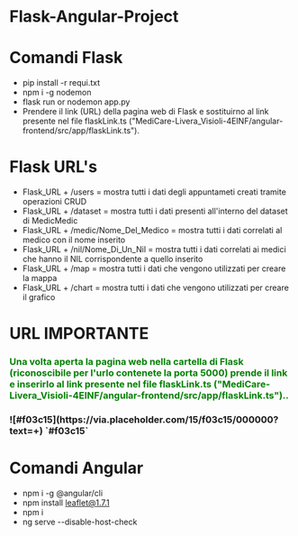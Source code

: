 # Flask-Angular-Project
# Comandi Flask
- pip install -r requi.txt
- npm i -g nodemon
- flask run or nodemon app.py
- Prendere il link (URL) della pagina web di Flask e sostituirno al link presente nel file flaskLink.ts ("MediCare-Livera_Visioli-4EINF/angular- frontend/src/app/flaskLink.ts").

# Flask URL's
- Flask_URL + /users = mostra tutti i dati degli appuntameti creati tramite operazioni CRUD
- Flask_URL + /dataset = mostra tutti i dati presenti all'interno del dataset di MedicMedic
- Flask_URL + /medic/Nome_Del_Medico = mostra tutti i dati correlati al medico con il nome inserito
- Flask_URL + /nil/Nome_Di_Un_Nil = mostra tutti i dati correlati ai medici che hanno il NIL corrispondente a quello inserito
- Flask_URL + /map = mostra tutti i dati che vengono utilizzati per creare la mappa
- Flask_URL + /chart = mostra tutti i dati che vengono utilizzati per creare il grafico

# URL IMPORTANTE
<h3 style="color: green">Una volta aperta la pagina web nella cartella di Flask (riconoscibile per l'urlo contenete la porta 5000) prende il link e inserirlo al link presente nel file flaskLink.ts ("MediCare-Livera_Visioli-4EINF/angular-frontend/src/app/flaskLink.ts")..<h3>
  ![#f03c15](https://via.placeholder.com/15/f03c15/000000?text=+) `#f03c15`

# Comandi Angular
- npm i -g @angular/cli
- npm install leaflet@1.7.1
- npm i
- ng serve --disable-host-check
